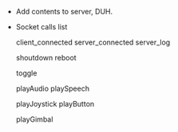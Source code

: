 - Add contents to server, DUH.

- Socket calls list

    client_connected
    server_connected
    server_log

    shoutdown
    reboot

    toggle

    playAudio
    playSpeech

    playJoystick
    playButton

    playGimbal
